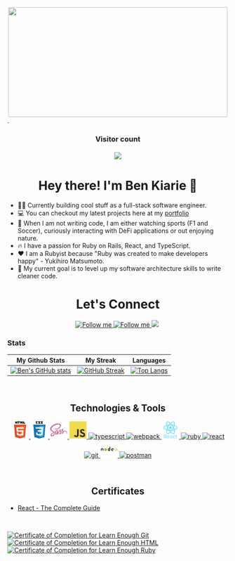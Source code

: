 <div align="center"><img width=500 height=250 align="center" src="https://www.aalpha.net/wp-content/uploads/2020/12/full-stack-development.gif"></div>.
<h3 align="center"> 
  Visitor count<br><br>
  <img src="https://profile-counter.glitch.me/Benmuiruri/count.svg" />
</h3>


<h1 align="center">Hey there! I'm Ben Kiarie 👋 </h1>

- :ok_man: Currently building cool stuff as a full-stack software engineer.
- :computer: You can checkout my latest projects here at my [portfolio](https://benkiarie.live/)
- :rocket: When I am not writing code, I am either watching sports (F1 and Soccer), curiously interacting with DeFi applications or out enjoying nature.
- :fire: I have a passion for Ruby on Rails, React, and TypeScript.
- :heart: I am a Rubyist because "Ruby was created to make developers happy" - Yukihiro Matsumoto. 
- :dart: My current goal is to level up my software architecture skills to write cleaner code.
<h1 align="center">Let's Connect</h1>

<p align="center">
    <a href="https://www.linkedin.com/in/benjamin-kiarie-180b66149/">
        <img alt="Follow me" src="https://img.shields.io/badge/-LinkedIn-%23fd1315?style=for-the-badge&logo=linkedin">
    </a>
    <a href="https://twitter.com/_optimize">
        <img alt="Follow me" src="https://img.shields.io/twitter/follow/_optimize?color=%23fd1315&label=%20%20%20Follow%20me&logo=twitter&style=for-the-badge">
    </a>
    <a href="https://benkiarie.live/"><img src="https://img.shields.io/badge/PORTFOLIO-CC6699?style=for-the-badge&logoColorzz=white alt="Portfolio" /></a>&nbsp;
</p>


### Stats
  
|                                                      **My Github Stats**                                                      |                                                      **My Streak**                                                      |                                                      **Languages**                                                      |
| :----------------------------------------------------------------------------------------------------------------------------: | :----------------------------------------------------------------------------------------------------------------------------: | :----------------------------------------------------------------------------------------------------------------------------: |
| [![Ben's GitHub stats](https://github-readme-stats.vercel.app/api?username=Benmuiruri&count_private=true&show_icons=true&theme=tokyonight)](https://github.com/Benmuiruri) |[![GitHub Streak](https://github-readme-streak-stats.herokuapp.com/?user=Benmuiruri&theme=tokyonight)](https://github.com/Benmuiruri) |[![Top Langs](https://github-readme-stats.vercel.app/api/top-langs/?username=Benmuiruri&show_icons=true&theme=tokyonight&layout=compact)](https://github.com/Benmuiruri) |

<br />
<h2 align="center">Technologies & Tools</h2>

<p align="center">
    <a href="https://www.w3.org/html/" target="_blank"> <img src="https://raw.githubusercontent.com/devicons/devicon/master/icons/html5/html5-original-wordmark.svg" alt="html5" width="40" height="40"/> </a>
    <a href="https://www.w3schools.com/css/" target="_blank"> <img src="https://raw.githubusercontent.com/devicons/devicon/master/icons/css3/css3-original-wordmark.svg" alt="css3" width="40" height="40"/> </a>
<a href="https://sass-lang.com" target="_blank"> <img src="https://raw.githubusercontent.com/devicons/devicon/master/icons/sass/sass-original.svg" alt="sass" width="40" height="40"/> </a>
    <a href="https://developer.mozilla.org/en-US/docs/Web/JavaScript" target="_blank"> <img src="https://raw.githubusercontent.com/devicons/devicon/master/icons/javascript/javascript-original.svg" alt="javascript" width="40" height="40"/> </a>
<a href="https://www.typescriptlang.org/" target="_blank"> <img src="https://www.vectorlogo.zone/logos/typescriptlang/typescriptlang-icon.svg" alt="typescript" width="40" height="40"/> </a>
    <a href="https://webpack.js.org/" target="_blank"> <img src="https://www.vectorlogo.zone/logos/js_webpack/js_webpack-icon.svg" alt="webpack" width="40" height="40"/> </a>
<a href="https://reactjs.org/" target="_blank"> <img src="https://raw.githubusercontent.com/devicons/devicon/master/icons/react/react-original-wordmark.svg" alt="react" width="40" height="40"/> </a>
 <a href="https://www.ruby-lang.org/en/" target="_blank"> <img src="https://www.vectorlogo.zone/logos/ruby-lang/ruby-lang-icon.svg" alt="ruby" width="40" height="40"/> </a>
    <a href="https://rubyonrails.org/" target="_blank"> <img src="https://avatars.githubusercontent.com/u/4223" alt="react" width="40" height="40"/> </a>
<a href="https://git-scm.com/" target="_blank"> <img src="https://www.vectorlogo.zone/logos/git-scm/git-scm-icon.svg" alt="git" width="40" height="40"/> </a>
 <a href="https://nodejs.org" target="_blank"> <img src="https://raw.githubusercontent.com/devicons/devicon/master/icons/nodejs/nodejs-original-wordmark.svg" alt="nodejs" width="40" height="40"/> </a>
<a href="https://www.postman.com/" target="_blank"> <img src="https://www.vectorlogo.zone/logos/getpostman/getpostman-icon.svg" alt="postman" width="40" height="40"/> </a>
    </p>
    </br>

<h2 align="center">Certificates</h2>
<ul><li><a href="https://www.udemy.com/certificate/UC-a3eb4d48-60ab-47a8-a4f6-11180c319e89/" target="_blank">React - The Complete Guide</a></li></ul>

</br>
<p>
<a href="https://www.learnenough.com/certificates/08090e07"><img src="https://www.learnenough.com/certificates/08090e07/git-tutorial.svg" alt="Certificate of Completion for Learn Enough Git"></a><a href="https://www.learnenough.com/certificates/08090e07"><img src="https://www.learnenough.com/certificates/08090e07/html-tutorial.svg" alt="Certificate of Completion for Learn Enough HTML"></a><a href="https://www.learnenough.com/certificates/08090e07"><img src="https://www.learnenough.com/certificates/08090e07/ruby-tutorial.svg" alt="Certificate of Completion for Learn Enough Ruby"></a
</p>

